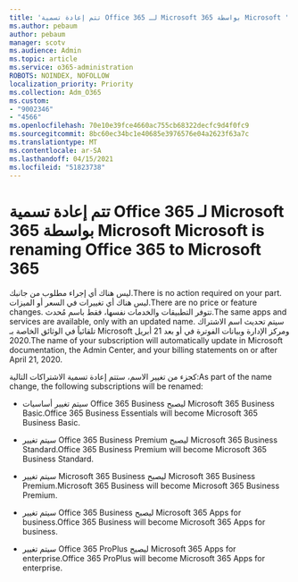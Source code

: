 ```yaml
---
title: 'تتم إعادة تسمية Office 365 لـ Microsoft 365 بواسطة Microsoft '
ms.author: pebaum
author: pebaum
manager: scotv
ms.audience: Admin
ms.topic: article
ms.service: o365-administration
ROBOTS: NOINDEX, NOFOLLOW
localization_priority: Priority
ms.collection: Adm_O365
ms.custom:
- "9002346"
- "4566"
ms.openlocfilehash: 70e10e39fce4660ac755cb68322decfc9d4f0fc9
ms.sourcegitcommit: 8bc60ec34bc1e40685e3976576e04a2623f63a7c
ms.translationtype: MT
ms.contentlocale: ar-SA
ms.lasthandoff: 04/15/2021
ms.locfileid: "51823738"
---
```

# <a name="microsoft-is-renaming-office-365-to-microsoft-365"></a><span data-ttu-id="568e2-102">تتم إعادة تسمية Office 365 لـ Microsoft 365 بواسطة Microsoft </span><span class="sxs-lookup"><span data-stu-id="568e2-102">Microsoft is renaming Office 365 to Microsoft 365</span></span>

<span data-ttu-id="568e2-103">ليس هناك أي إجراء مطلوب من جانبك.</span><span class="sxs-lookup"><span data-stu-id="568e2-103">There is no action required on your part.</span></span> <span data-ttu-id="568e2-104">ليس هناك أي تغييرات في السعر أو الميزات.</span><span class="sxs-lookup"><span data-stu-id="568e2-104">There are no price or feature changes.</span></span> <span data-ttu-id="568e2-105">تتوفر التطبيقات والخدمات نفسها، فقط باسم مُحدث.</span><span class="sxs-lookup"><span data-stu-id="568e2-105">The same apps and services are available, only with an updated name.</span></span> <span data-ttu-id="568e2-106">سيتم تحديث اسم الاشتراك تلقائياً في الوثائق الخاصة بـ Microsoft ومركز الإدارة وبيانات الفوترة في أو بعد 21 أبريل 2020.</span><span class="sxs-lookup"><span data-stu-id="568e2-106">The name of your subscription will automatically update in Microsoft documentation, the Admin Center, and your billing statements on or after April 21, 2020.</span></span>

<span data-ttu-id="568e2-107">كجزء من تغيير الاسم، ستتم إعادة تسمية الاشتراكات التالية:</span><span class="sxs-lookup"><span data-stu-id="568e2-107">As part of the name change, the following subscriptions will be renamed:</span></span>

- <span data-ttu-id="568e2-108">سيتم تغيير أساسيات Office 365 Business ليصبح Microsoft 365 Business Basic.</span><span class="sxs-lookup"><span data-stu-id="568e2-108">Office 365 Business Essentials will become Microsoft 365 Business Basic.</span></span>

- <span data-ttu-id="568e2-109">سيتم تغيير Office 365 Business Premium ليصبح Microsoft 365 Business Standard.</span><span class="sxs-lookup"><span data-stu-id="568e2-109">Office 365 Business Premium will become Microsoft 365 Business Standard.</span></span>

- <span data-ttu-id="568e2-110">سيتم تغيير Microsoft 365 Business ليصبح Microsoft 365 Business Premium.</span><span class="sxs-lookup"><span data-stu-id="568e2-110">Microsoft 365 Business will become Microsoft 365 Business Premium.</span></span>

- <span data-ttu-id="568e2-111">سيتم تغيير Office 365 Business ليصبح Microsoft 365 Apps for business.</span><span class="sxs-lookup"><span data-stu-id="568e2-111">Office 365 Business will become Microsoft 365 Apps for business.</span></span>

- <span data-ttu-id="568e2-112">سيتم تغيير Office 365 ProPlus ليصبح Microsoft 365 Apps for enterprise.</span><span class="sxs-lookup"><span data-stu-id="568e2-112">Office 365 ProPlus will become Microsoft 365 Apps for enterprise.</span></span>
